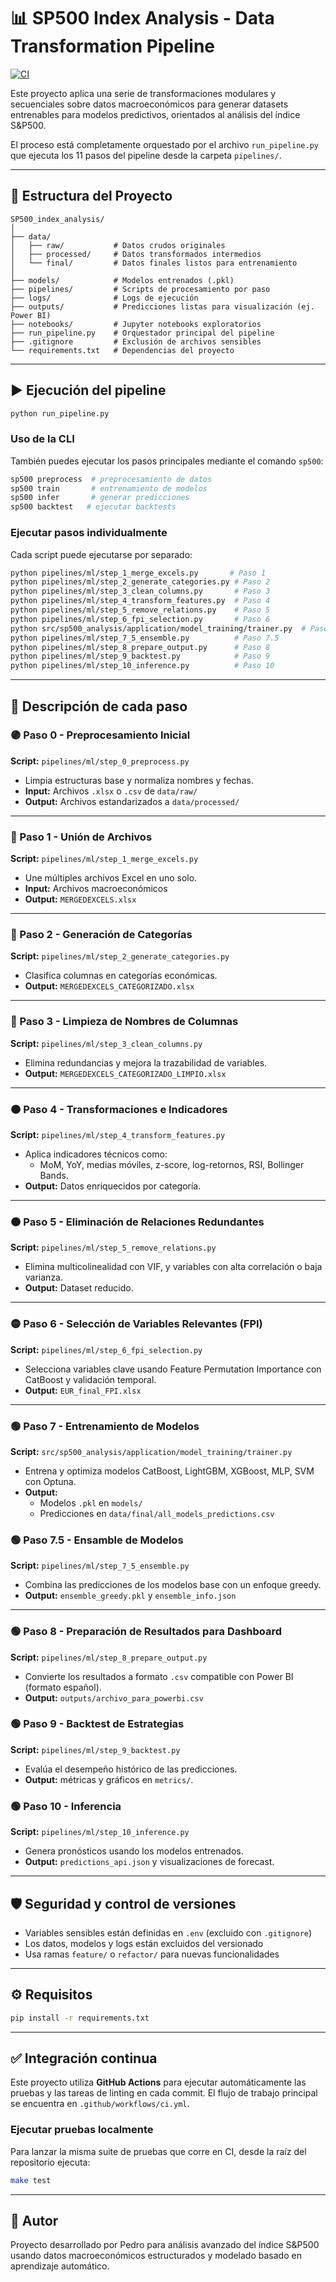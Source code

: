 # 📊 SP500 Index Analysis - Data Transformation Pipeline

[![CI](https://github.com/pspedro19/SP500_INDEX_Analisis/actions/workflows/ci.yml/badge.svg)](https://github.com/pspedro19/SP500_INDEX_Analisis/actions/workflows/ci.yml)

Este proyecto aplica una serie de transformaciones modulares y secuenciales sobre datos macroeconómicos para generar datasets entrenables para modelos predictivos, orientados al análisis del índice S&P500.

El proceso está completamente orquestado por el archivo `run_pipeline.py` que ejecuta los 11 pasos del pipeline desde la carpeta `pipelines/`.

---

## 📁 Estructura del Proyecto

```
SP500_index_analysis/
│
├── data/
│   ├── raw/           # Datos crudos originales
│   ├── processed/     # Datos transformados intermedios
│   └── final/         # Datos finales listos para entrenamiento
│
├── models/            # Modelos entrenados (.pkl)
├── pipelines/         # Scripts de procesamiento por paso
├── logs/              # Logs de ejecución
├── outputs/           # Predicciones listas para visualización (ej. Power BI)
├── notebooks/         # Jupyter notebooks exploratorios
├── run_pipeline.py    # Orquestador principal del pipeline
├── .gitignore         # Exclusión de archivos sensibles
└── requirements.txt   # Dependencias del proyecto
```

---

## ▶️ Ejecución del pipeline

```bash
python run_pipeline.py
```

### Uso de la CLI

También puedes ejecutar los pasos principales mediante el comando `sp500`:

```bash
sp500 preprocess  # preprocesamiento de datos
sp500 train       # entrenamiento de modelos
sp500 infer       # generar predicciones
sp500 backtest   # ejecutar backtests
```
### Ejecutar pasos individualmente

Cada script puede ejecutarse por separado:
```bash
python pipelines/ml/step_1_merge_excels.py       # Paso 1
python pipelines/ml/step_2_generate_categories.py # Paso 2
python pipelines/ml/step_3_clean_columns.py       # Paso 3
python pipelines/ml/step_4_transform_features.py  # Paso 4
python pipelines/ml/step_5_remove_relations.py    # Paso 5
python pipelines/ml/step_6_fpi_selection.py       # Paso 6
python src/sp500_analysis/application/model_training/trainer.py  # Paso 7
python pipelines/ml/step_7_5_ensemble.py          # Paso 7.5
python pipelines/ml/step_8_prepare_output.py      # Paso 8
python pipelines/ml/step_9_backtest.py            # Paso 9
python pipelines/ml/step_10_inference.py          # Paso 10
```

---

## 🧩 Descripción de cada paso

### 🟣 Paso 0 - Preprocesamiento Inicial
**Script:** `pipelines/ml/step_0_preprocess.py`  
- Limpia estructuras base y normaliza nombres y fechas.  
- **Input:** Archivos `.xlsx` o `.csv` de `data/raw/`  
- **Output:** Archivos estandarizados a `data/processed/`

---

### 🔵 Paso 1 - Unión de Archivos
**Script:** `pipelines/ml/step_1_merge_excels.py`  
- Une múltiples archivos Excel en uno solo.  
- **Input:** Archivos macroeconómicos  
- **Output:** `MERGEDEXCELS.xlsx`

---

### 🔵 Paso 2 - Generación de Categorías
**Script:** `pipelines/ml/step_2_generate_categories.py`  
- Clasifica columnas en categorías económicas.  
- **Output:** `MERGEDEXCELS_CATEGORIZADO.xlsx`

---

### 🔵 Paso 3 - Limpieza de Nombres de Columnas
**Script:** `pipelines/ml/step_3_clean_columns.py`  
- Elimina redundancias y mejora la trazabilidad de variables.  
- **Output:** `MERGEDEXCELS_CATEGORIZADO_LIMPIO.xlsx`

---

### 🟠 Paso 4 - Transformaciones e Indicadores
**Script:** `pipelines/ml/step_4_transform_features.py`  
- Aplica indicadores técnicos como:
  - MoM, YoY, medias móviles, z-score, log-retornos, RSI, Bollinger Bands.  
- **Output:** Datos enriquecidos por categoría.

---

### 🟠 Paso 5 - Eliminación de Relaciones Redundantes
**Script:** `pipelines/ml/step_5_remove_relations.py`  
- Elimina multicolinealidad con VIF, y variables con alta correlación o baja varianza.  
- **Output:** Dataset reducido.

---

### 🟡 Paso 6 - Selección de Variables Relevantes (FPI)
**Script:** `pipelines/ml/step_6_fpi_selection.py`  
- Selecciona variables clave usando Feature Permutation Importance con CatBoost y validación temporal.  
- **Output:** `EUR_final_FPI.xlsx`

---

### 🟢 Paso 7 - Entrenamiento de Modelos
**Script:** `src/sp500_analysis/application/model_training/trainer.py`  
- Entrena y optimiza modelos CatBoost, LightGBM, XGBoost, MLP, SVM con Optuna.  
- **Output:**  
  - Modelos `.pkl` en `models/`  
  - Predicciones en `data/final/all_models_predictions.csv`

### 🟢 Paso 7.5 - Ensamble de Modelos
**Script:** `pipelines/ml/step_7_5_ensemble.py`
- Combina las predicciones de los modelos base con un enfoque greedy.
- **Output:** `ensemble_greedy.pkl` y `ensemble_info.json`

---

### 🟢 Paso 8 - Preparación de Resultados para Dashboard
**Script:** `pipelines/ml/step_8_prepare_output.py`  
- Convierte los resultados a formato `.csv` compatible con Power BI (formato español).  
- **Output:** `outputs/archivo_para_powerbi.csv`

### 🟢 Paso 9 - Backtest de Estrategias
**Script:** `pipelines/ml/step_9_backtest.py`
- Evalúa el desempeño histórico de las predicciones.
- **Output:** métricas y gráficos en `metrics/`.

### 🟢 Paso 10 - Inferencia
**Script:** `pipelines/ml/step_10_inference.py`
- Genera pronósticos usando los modelos entrenados.
- **Output:** `predictions_api.json` y visualizaciones de forecast.

---

## 🛡️ Seguridad y control de versiones

- Variables sensibles están definidas en `.env` (excluido con `.gitignore`)
- Los datos, modelos y logs están excluidos del versionado
- Usa ramas `feature/` o `refactor/` para nuevas funcionalidades

---

## ⚙️ Requisitos

```bash
pip install -r requirements.txt
```

---

## ✅ Integración continua

Este proyecto utiliza **GitHub Actions** para ejecutar automáticamente las
pruebas y las tareas de linting en cada commit. El flujo de trabajo principal se
encuentra en `.github/workflows/ci.yml`.

### Ejecutar pruebas localmente

Para lanzar la misma suite de pruebas que corre en CI, desde la raíz del
repositorio ejecuta:

```bash
make test
```

---

## 🧠 Autor

Proyecto desarrollado por Pedro para análisis avanzado del índice S&P500 usando datos macroeconómicos estructurados y modelado basado en aprendizaje automático.
